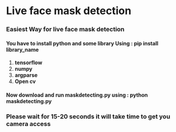<h1><b>Live face mask detection</b></h1>

<h3>Easiest Way for live face mask detection</h3>
<h4>You have to install python and some library Using : <b>pip install library_name</b></h4>
<ol>
  <li><b>tensorflow</b></li>
  <li><b>numpy</b></li>
  <li><b>argparse</b></li>
  <li><b>Open cv</b></li>
</ol>
<h4>Now download and run maskdetecting.py using : <b>python maskdetecting.py</b></h4>
<h3>Please wait for 15-20 seconds it will take time to get you camera access</b></h3>
